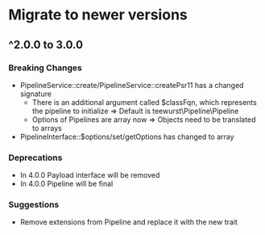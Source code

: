 # Migrate to newer versions

## ^2.0.0 to 3.0.0

### Breaking Changes

- PipelineService::create/PipelineService::createPsr11 has a changed signature
  - There is an additional argument called $classFqn, which represents the pipeline to initialize => Default is teewurst\Pipeline\Pipeline
  - Options of Pipelines are array now => Objects need to be translated to arrays
- PipelineInterface::$options/set/getOptions has changed to array

### Deprecations
- In 4.0.0 Payload interface will be removed
- In 4.0.0 Pipeline will be final

### Suggestions
- Remove extensions from Pipeline and replace it with the new trait
